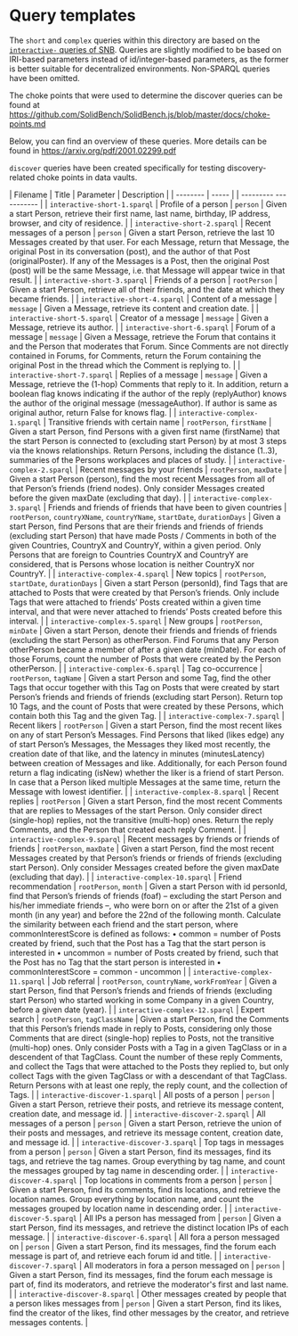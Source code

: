 # Query templates

The `short` and `complex` queries within this directory are based on the [`interactive-` queries of SNB](https://github.com/ldbc/ldbc_snb_interactive_impls/tree/c19be0e793680497de4e88d360a20708cfcf43a9/sparql/queries).
Queries are slightly modified to be based on IRI-based parameters instead of id/integer-based parameters,
as the former is better suitable for decentralized environments.
Non-SPARQL queries have been omitted.

The choke points that were used to determine the discover queries can be found at https://github.com/SolidBench/SolidBench.js/blob/master/docs/choke-points.md

Below, you can find an overview of these queries.
More details can be found in https://arxiv.org/pdf/2001.02299.pdf

`discover` queries have been created specifically for testing discovery-related choke points in data vaults.

| Filename | Title | Parameter | Description |
| -------- | ----- | | --------- ----------- |
| `interactive-short-1.sparql` | Profile of a person | `person` | Given a start Person, retrieve their first name, last name, birthday, IP address, browser, and city of residence. |
| `interactive-short-2.sparql` | Recent messages of a person | `person` | Given a start Person, retrieve the last 10 Messages created by that user. For each Message, return that Message, the original Post in its conversation (post), and the author of that Post (originalPoster). If any of the Messages is a Post, then the original Post (post) will be the same Message, i.e. that Message will appear twice in that result. |
| `interactive-short-3.sparql` | Friends of a person | `rootPerson` | Given a start Person, retrieve all of their friends, and the date at which they became friends. |
| `interactive-short-4.sparql` | Content of a message | `message` | Given a Message, retrieve its content and creation date. |
| `interactive-short-5.sparql` | Creator of a message | `message` | Given a Message, retrieve its author. |
| `interactive-short-6.sparql` | Forum of a message | `message` | Given a Message, retrieve the Forum that contains it and the Person that moderates that Forum. Since Comments are not directly contained in Forums, for Comments, return the Forum containing the original Post in the thread which the Comment is replying to. |
| `interactive-short-7.sparql` | Replies of a message | `message` | Given a Message, retrieve the (1-hop) Comments that reply to it. In addition, return a boolean flag knows indicating if the author of the reply (replyAuthor) knows the author of the original message (messageAuthor). If author is same as original author, return False for knows flag. |
| `interactive-complex-1.sparql`  | Transitive friends with certain name | `rootPerson`, `firstName`  | Given a start Person, find Persons with a given first name (firstName) that the start Person is connected to (excluding start Person) by at most 3 steps via the knows relationships. Return Persons, including the distance (1..3), summaries of the Persons workplaces and places of study. |
| `interactive-complex-2.sparql`  | Recent messages by your friends | `rootPerson`, `maxDate` | Given a start Person (person), find the most recent Messages from all of that Person’s friends (friend nodes). Only consider Messages created before the given maxDate (excluding that day). |
| `interactive-complex-3.sparql`  | Friends and friends of friends that have been to given countries | `rootPerson`, `countryXName`, `countryYName`, `startDate`, `durationDays` | Given a start Person, find Persons that are their friends and friends of friends (excluding start Person) that have made Posts / Comments in both of the given Countries, CountryX and CountryY, within a given period. Only Persons that are foreign to Countries CountryX and CountryY are considered, that is Persons whose location is neither CountryX nor CountryY. |
| `interactive-complex-4.sparql`  | New topics | `rootPerson`, `startDate`, `durationDays` | Given a start Person (personId), find Tags that are attached to Posts that were created by that Person’s friends. Only include Tags that were attached to friends’ Posts created within a given time interval, and that were never attached to friends’ Posts created before this interval. |
| `interactive-complex-5.sparql`  | New groups | `rootPerson`, `minDate` | Given a start Person, denote their friends and friends of friends (excluding the start Person) as otherPerson. Find Forums that any Person otherPerson became a member of after a given date (minDate). For each of those Forums, count the number of Posts that were created by the Person otherPerson. |
| `interactive-complex-6.sparql`  | Tag co-occurrence | `rootPerson`, `tagName` | Given a start Person and some Tag, find the other Tags that occur together with this Tag on Posts that were created by start Person’s friends and friends of friends (excluding start Person). Return top 10 Tags, and the count of Posts that were created by these Persons, which contain both this Tag and the given Tag. |
| `interactive-complex-7.sparql`  | Recent likers | `rootPerson` | Given a start Person, find the most recent likes on any of start Person’s Messages. Find Persons that liked (likes edge) any of start Person’s Messages, the Messages they liked most recently, the creation date of that like, and the latency in minutes (minutesLatency) between creation of Messages and like. Additionally, for each Person found return a flag indicating (isNew) whether the liker is a friend of start Person. In case that a Person liked multiple Messages at the same time, return the Message with lowest identifier. |
| `interactive-complex-8.sparql`  | Recent replies | `rootPerson` | Given a start Person, find the most recent Comments that are replies to Messages of the start Person. Only consider direct (single-hop) replies, not the transitive (multi-hop) ones. Return the reply Comments, and the Person that created each reply Comment. |
| `interactive-complex-9.sparql`  | Recent messages by friends or friends of friends | `rootPerson`, `maxDate` | Given a start Person, find the most recent Messages created by that Person’s friends or friends of friends (excluding start Person). Only consider Messages created before the given maxDate (excluding that day). |
| `interactive-complex-10.sparql` | Friend recommendation | `rootPerson`, `month` | Given a start Person with id personId, find that Person’s friends of friends (foaf) – excluding the start Person and his/her immediate friends –, who were born on or after the 21st of a given month (in any year) and before the 22nd of the following month. Calculate the similarity between each friend and the start person, where commonInterestScore is defined as follows: • common = number of Posts created by friend, such that the Post has a Tag that the start person is interested in • uncommon = number of Posts created by friend, such that the Post has no Tag that the start person is interested in • commonInterestScore = common - uncommon |
| `interactive-complex-11.sparql` | Job referral | `rootPerson`, `countryName`, `workFromYear` | Given a start Person, find that Person’s friends and friends of friends (excluding start Person) who started working in some Company in a given Country, before a given date (year). |
| `interactive-complex-12.sparql` | Expert search | `rootPerson`, `tagClassName` | Given a start Person, find the Comments that this Person’s friends made in reply to Posts, considering only those Comments that are direct (single-hop) replies to Posts, not the transitive (multi-hop) ones. Only consider Posts with a Tag in a given TagClass or in a descendent of that TagClass. Count the number of these reply Comments, and collect the Tags that were attached to the Posts they replied to, but only collect Tags with the given TagClass or with a descendant of that TagClass. Return Persons with at least one reply, the reply count, and the collection of Tags. |
| `interactive-discover-1.sparql` | All posts of a person | `person` | Given a start Person, retrieve their posts, and retrieve its message content, creation date, and message id. |
| `interactive-discover-2.sparql` | All messages of a person | `person` | Given a start Person, retrieve the union of their posts and messages, and retrieve its message content, creation date, and message id. |
| `interactive-discover-3.sparql` | Top tags in messages from a person | `person` | Given a start Person, find its messages, find its tags, and retrieve the tag names. Group everything by tag name, and count the messages grouped by tag name in descending order. |
| `interactive-discover-4.sparql` | Top locations in comments from a person | `person` | Given a start Person, find its comments, find its locations, and retrieve the location names. Group everything by location name, and count the messages grouped by location name in descending order. |
| `interactive-discover-5.sparql` | All IPs a person has messaged from | `person` | Given a start Person, find its messages, and retrieve the distinct location IPs of each message. |
| `interactive-discover-6.sparql` | All fora a person messaged on | `person` | Given a start Person, find its messages, find the forum each message is part of, and retrieve each forum id and title. |
| `interactive-discover-7.sparql` | All moderators in fora a person messaged on | `person` | Given a start Person, find its messages, find the forum each message is part of, find its moderators, and retrieve the moderator's first and last name. |
| `interactive-discover-8.sparql` | Other messages created by people that a person likes messages from | `person` | Given a start Person, find its likes, find the creator of the likes, find other messages by the creator, and retrieve messages contents. |
